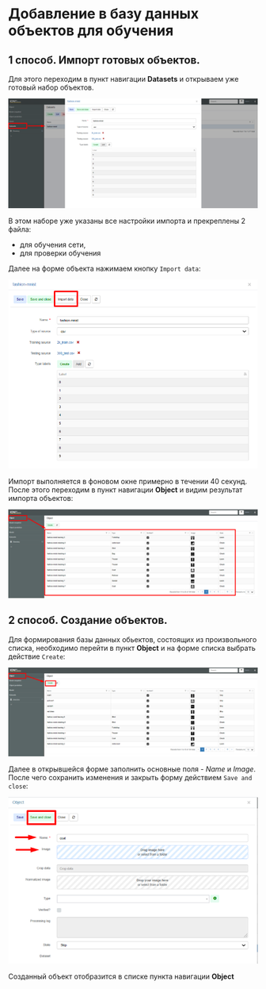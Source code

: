 # Добавление в базу данных объектов для обучения
## 1 способ. Импорт готовых объектов.

Для этого переходим в пункт навигации **Datasets** и открываем уже готовый набор объектов. 

![shema](/tutorial/images/datasets.png)

В этом наборе уже указаны все настройки импорта и прекреплены 2 файла: 
* для обучения сети,
* для проверки обучения 

Далее на форме объекта нажимаем кнопку `Import data`:

![shema](/tutorial/images/import.png)

Импорт выполняется в фоновом окне примерно в течении 40 секунд. После этого переходим в пункт навигации **Object** и видим результат импорта объектов:

![shema](/tutorial/images/object.png)

## 2 способ. Создание объектов.

Для формирования базы данных обьектов, состоящих из произвольного списка, необходимо перейти в пункт **Object** и на форме списка выбрать действие `Create`:

![shema](/tutorial/images/create_object.png)

Далее в открывшейся форме заполнить основные поля - _Name_ и _Image_. После чего сохранить изменения и закрыть форму действием `Save and close`:

![shema](/tutorial/images/form_object.png)

Созданный объект отобразится в списке пункта навигации **Object**